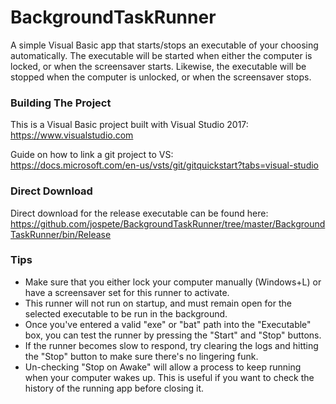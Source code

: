# BackgroundTaskRunner

A simple Visual Basic app that starts/stops an executable of your choosing automatically.
The executable will be started when either the computer is locked, or when the screensaver starts.
Likewise, the executable will be stopped when the computer is unlocked, or when the screensaver stops.

### Building The Project

This is a Visual Basic project built with Visual Studio 2017:  
https://www.visualstudio.com

Guide on how to link a git project to VS:  
https://docs.microsoft.com/en-us/vsts/git/gitquickstart?tabs=visual-studio

### Direct Download

Direct download for the release executable can be found here:  
https://github.com/jospete/BackgroundTaskRunner/tree/master/BackgroundTaskRunner/bin/Release

### Tips

- Make sure that you either lock your computer manually (Windows+L) or have a screensaver set for this runner to activate.
- This runner will not run on startup, and must remain open for the selected executable to be run in the background.
- Once you've entered a valid "exe" or "bat" path into the "Executable" box, you can test the runner by pressing the "Start" and "Stop" buttons.
- If the runner becomes slow to respond, try clearing the logs and hitting the "Stop" button to make sure there's no lingering funk.
- Un-checking "Stop on Awake" will allow a process to keep running when your computer wakes up. This is useful if you want to check the history of the running app before closing it.
